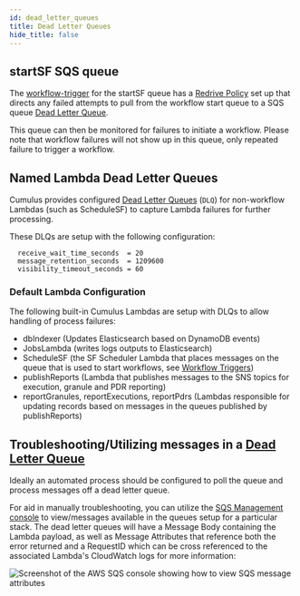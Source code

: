 ```yaml
---
id: dead_letter_queues
title: Dead Letter Queues
hide_title: false
---
```


## startSF SQS queue

The [workflow-trigger](../workflows/workflow-triggers) for the startSF queue has a [Redrive Policy](https://docs.aws.amazon.com/AWSCloudFormation/latest/UserGuide/aws-properties-sqs-queues-redrivepolicy.html) set up that directs any failed attempts to pull from the workflow start queue to a SQS queue [Dead Letter Queue](https://docs.aws.amazon.com/AWSSimpleQueueService/latest/SQSDeveloperGuide/sqs-dead-letter-queues.html).

This queue can then be monitored for failures to initiate a workflow.   Please note that workflow failures will not show up in this queue, only repeated failure to trigger a workflow.

## Named Lambda Dead Letter Queues

Cumulus provides configured [Dead Letter Queues](https://docs.aws.amazon.com/AWSSimpleQueueService/latest/SQSDeveloperGuide/sqs-dead-letter-queues.html) (`DLQ`) for non-workflow Lambdas (such as ScheduleSF) to capture Lambda failures for further processing.

These DLQs are setup with the following configuration:

```hcl
  receive_wait_time_seconds  = 20
  message_retention_seconds  = 1209600
  visibility_timeout_seconds = 60
```

### **Default Lambda Configuration**

The following built-in Cumulus Lambdas are setup with DLQs to allow handling of process failures:

* dbIndexer (Updates Elasticsearch based on DynamoDB events)
* JobsLambda (writes logs outputs to Elasticsearch)
* ScheduleSF (the SF Scheduler Lambda that places messages on the queue that is used to start workflows, see [Workflow Triggers](../workflows/workflow-triggers.md))
* publishReports  (Lambda that publishes messages to the SNS topics for execution, granule and PDR reporting)
* reportGranules, reportExecutions, reportPdrs (Lambdas responsible for updating records based on messages in the queues published by publishReports)

## Troubleshooting/Utilizing messages in a [Dead Letter Queue](https://docs.aws.amazon.com/AWSSimpleQueueService/latest/SQSDeveloperGuide/sqs-dead-letter-queues.html)

Ideally an automated process should be configured to poll the queue and process messages off a dead letter queue.

For aid in manually troubleshooting, you can utilize the [SQS Management console](https://console.aws.amazon.com/sqs/home) to view/messages available in the queues setup for a particular stack.    The dead letter queues will have a Message Body containing the Lambda payload, as well as Message Attributes that reference both the error returned and a RequestID which can be cross referenced to the associated Lambda's CloudWatch logs for more information:

![Screenshot of the AWS SQS console showing how to view SQS message attributes](assets/sqs_message_attribute.png)
